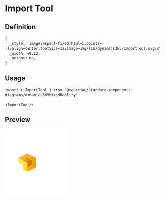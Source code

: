 # Import Tool

## Definition

```
{
  _style: 'image;aspect=fixed;html=1;points=[];align=center;fontSize=12;image=img/lib/dynamics365/ImportTool.svg;strokeColor=none;',
  _width: 60.12,
  _height: 68,
}
```

## Usage

```
import { ImportTool } from '@reactiac/standard-components-diagrams/dynamics365MixedReality'

<ImportTool/>
```

## Preview

<img src="./import-tool.png" width="200"/>

